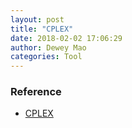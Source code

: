 ```yaml
--- 
layout: post 
title: "CPLEX" 
date: 2018-02-02 17:06:29 
author: Dewey Mao 
categories: Tool 
--- 
```



### Reference 
- <a href="https://www.ibm.com/support/knowledgecenter/zh/SSSA5P_12.7.0/ilog.odms.cplex.help/CPLEX/homepages/usrmancplex.html" target="_blank">CPLEX</a>